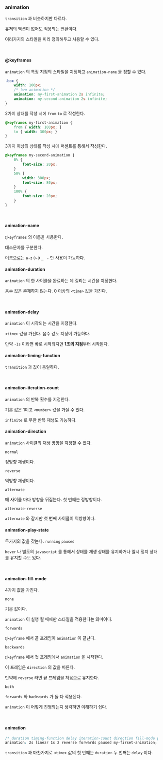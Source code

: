 ### animation

`transition` 과 비슷하지만 다르다.

유저의 액션이 없어도 적용되는 변환이다.

여러가지의 스타일을 미리 정의해두고 사용할 수 있다.

<br>

#### @keyframes

`animation` 의 특정 지점의 스타일을 지정하고 `animation-name` 을 정할 수 있다.

```css
.box {
    width: 100px;
    /* two animation */
    animation: my-first-animation 2s infinite;
    animation: my-second-animation 2s infinite;
}
```

2가지 상태를 작성 시에 `from` `to` 로 작성한다.

```css
@keyframes my-first-animation {
    from { width: 100px; }
    to { width: 300px; }
}
```

3가지 이상의 상태를 작성 시에 퍼센트를 통해서 작성한다.

```css
@keyframes my-second-animation {
    0% {
        font-size: 20px;
    }
    50% {
        width: 300px;
        font-size: 80px;
    }
    100% {
        font-size: 20px;
    }
}
```

<br>

#### animation-name

`@keyframes` 의 이름을 사용한다.

대소문자를 구분한다.

이름으로는 `a-z` `0-9` `_` ` -` 만 사용이 가능하다.

#### animation-duration

`animation` 의 한 사이클을 완료하는 데 걸리는 시간을 지정한다.

음수 값은 존재하지 않는다. 0 이상의 `<time>` 값을 가진다.

<br>

#### animation-delay

`animation` 이 시작되는 시간을 지정한다.

`<time>` 값을 가진다. 음수 값도 지정이 가능하다.

만약 `-1s` 이라면 바로 시작되지만 **1초의 지점**부터 시작된다.

#### animation-timing-function

`transition` 과 값이 동일하다.

<br>

#### animation-iteration-count

`animation` 의 반복 횟수를 지정한다. 

기본 값은 1이고 `<number>` 값을 가질 수 있다.

`infinite` 로 무한 반복 재생도 가능하다.

#### animation-direction

`animation` 사이클의 재생 방향을 지정할 수 있다.

`normal`

정방향 재생이다.

`reverse`

역방향 재생이다.

`alternate`

매 사이클 마다 방향을 뒤집는다. 첫 번째는 정방향이다.

`alternate-reverse`

`alternate` 와 같지만 첫 번째 사이클이 역방향이다.

#### animation-play-state

두가지의 값을 갖는다. `running` `paused`

`hover` 나 별도의 `javascript` 를 통해서 상태를 재생 상태를 유지하거나 일시 정지 상태를 유지할 수도 있다.

<br>

#### animation-fill-mode

4가지 값을 가진다.

`none`

기본 값이다. 

`animation` 이 실행 될 때에만 스타일을 적용한다는 의미이다.

`forwards`

`@keyframe` 에서 끝 프레임이 `animation` 이 끝난다.

`backwards`

`@keyframe` 에서 첫 프레임에서 `animation` 을 시작한다.

이 프레임은 `direction` 의 값을 따른다.

만약에 `reverse` 라면 끝 프레임을 처음으로 유지한다.

`both` 

`forwards` 와 `backwards` 가 둘 다 적용된다.

`animation` 이 어떻게 진행되는지 생각하면 이해하기 쉽다.

<br>

#### animation

```css
/* duration timing-function delay iteration-count direction fill-mode play-state name */
animation: 2s linear 1s 2 reverse forwards paused my-firset-animation;
```

`transition` 과 마찬가지로 `<time>` 값의 첫 번째는 `duration` 두 번째는 `delay` 이다.